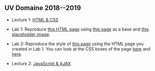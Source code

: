## UV Domaine 2018--2019

- Lecture 1: [HTML & CSS](slides/html-css)

- Lab 1: Reproduce [this HTML page](lab/ex1/target.png) using <a
  href="lab/ex1/index.html" download>this page</a> as a base and <a
  href="lab/ex1/placeholder.png" download>this placeholder image</a>.

- Lab 2: Reproduce the style of [this page](lab/ex2/target.png) using the HTML
  page you created in Lab 1.  You can look at the CSS boxes of the page
  [here](lab/ex2/target-boxes-1.png) and [here](lab/ex2/target-boxes-2.png).

- Lecture 2: [JavaScript & AJAX](slides/js-ajax)
